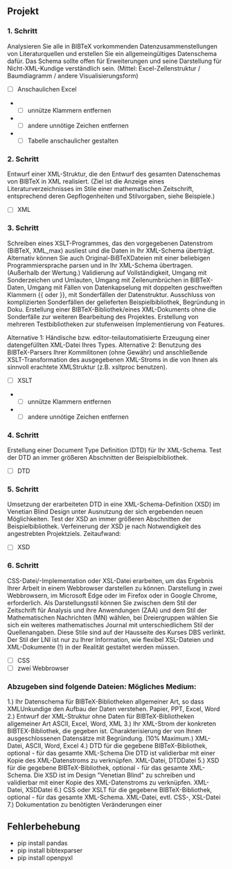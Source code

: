 ## Projekt

### 1. Schritt
Analysieren Sie alle in BIBTeX vorkommenden Datenzusammenstellungen von Literaturquellen und
erstellen Sie ein allgemeingültiges Datenschema dafür. Das Schema sollte offen für Erweiterungen
und seine Darstellung für Nicht-XML-Kundige verständlich sein. (Mittel: Excel-Zellenstruktur /
Baumdiagramm / andere Visualisierungsform)

- [ ] Anschaulichen Excel
- - [ ] unnütze Klammern entfernen
- - [ ] andere unnötige Zeichen entfernen
- - [ ] Tabelle anschaulicher gestalten

### 2. Schritt
Entwurf einer XML-Struktur, die den Entwurf des gesamten Datenschemas von BIBTeX in XML
realisiert. (Ziel ist die Anzeige eines Literaturverzeichnisses im Stile einer mathematischen Zeitschrift,
entsprechend deren Gepflogenheiten und Stilvorgaben, siehe Beispiele.)

- [ ] XML

### 3. Schritt
Schreiben eines XSLT-Programmes, das den vorgegebenen Datenstrom (BiBTeX, XML_max) ausliest
und die Daten in Ihr XML-Schema überträgt. Alternativ können Sie auch Original-BiBTeXDateien
mit einer beliebigen Programmiersprache parsen und in Ihr XML-Schema übertragen. (Außerhalb
der Wertung.)
Validierung auf Vollständigkeit, Umgang mit Sonderzeichen und Umlauten, Umgang mit Zeilenumbrüchen
in BIBTeX-Daten, Umgang mit Fällen von Datenkapselung mit doppelten geschweiften
Klammern {{ oder }}, mit Sonderfällen der Datenstruktur. Ausschluss von komplizierten Sonderfällen
der gelieferten Beispielbibliothek, Begründung in Doku. Erstellung einer BIBTeX-Bibliothek/eines
XML-Dokuments ohne die Sonderfälle zur weiteren Bearbeitung des Projektes.
Erstellung von mehreren Testbibliotheken zur stufenweisen Implementierung von Features.

Alternative 1: Händische bzw. editor-teilautomatisierte Erzeugung einer datengefüllten XML-Datei
Ihres Types.
Alternative 2: Benutzung des BIBTeX-Parsers Ihrer Kommilitonen (ohne Gewähr) und anschließende
XSLT-Transformation des ausgegebenen XML-Stroms in die von Ihnen als sinnvoll erachtete XMLStruktur
(z.B. xsltproc benutzen).

- [ ] XSLT
- - [ ] unnütze Klammern entfernen
- - [ ] andere unnötige Zeichen entfernen

### 4. Schritt
Erstellung einer Document Type Definition (DTD) für Ihr XML-Schema. Test der DTD an immer
größeren Abschnitten der Beispielbibliothek.

- [ ] DTD

### 5. Schritt
Umsetzung der erarbeiteten DTD in eine XML-Schema-Definition (XSD) im Venetian Blind Design
unter Ausnutzung der sich ergebenden neuen Möglichkeiten. Test der XSD an immer größeren Abschnitten
der Beispielbibliothek. Verfeinerung der XSD je nach Notwendigkeit des angestrebten Projektziels.
Zeitaufwand:

- [ ] XSD

### 6. Schritt 
CSS-Datei/-Implementation oder XSL-Datei erarbeiten, um das Ergebnis Ihrer Arbeit in einem
Webbrowser darstellen zu können. Darstellung in zwei Webbrowsern, im Microsoft Edge oder im
Firefox oder in Google Chrome, erforderlich.
Als Darstellungsstil können Sie zwischen dem Stil der Zeitschrift für Analysis und ihre Anwendungen
(ZAA) und dem Stil der Mathematischen Nachrichten (MN) wählen, bei Dreiergruppen wählen Sie
sich ein weiteres mathematisches Journal mit unterschiedlichem Stil der Quellenangaben. Diese Stile
sind auf der Hausseite des Kurses DBS verlinkt. Der Stil der LNI ist nur zu Ihrer Information, wie
flexibel XSL-Dateien und XML-Dokumente (!) in der Realität gestaltet werden müssen.
- [ ] CSS
- [ ] zwei Webbrowser

### Abzugeben sind folgende Dateien: Mögliches Medium:

1.) Ihr Datenschema für BIBTeX-Bibliotheken allgemeiner Art, so dass XMLUnkundige den Aufbau der Daten verstehen.
Papier, PPT, Excel, Word
2.) Entwurf der XML-Struktur ohne Daten für BIBTeX-Bibliotheken allgemeiner Art
ASCII, Excel, Word, XML
3.) Ihr XML-Strom der konkreten BIBTEX-Bibliothek, die gegeben ist. Charakterisierung der von Ihnen ausgeschlossenen Datensätze mit Begründung.
(10% Maximum.)
XML-Datei, ASCII, Word, Excel
4.) DTD für die gegebene BIBTeX-Bibliothek, optional - für das gesamte XML-Schema
Die DTD ist validierbar mit einer Kopie des XML-Datenstroms zu verknüpfen.
XML-Datei, DTDDatei
5.) XSD für die gegebene BIBTeX-Bibliothek, optional - für das gesamte XML-Schema.
Die XSD ist im Design "Venetian Blind" zu schreiben und validierbar mit einer Kopie des XML-Datenstroms zu verknüpfen.
XML-Datei, XSDDatei
6.) CSS oder XSLT für die gegebene BIBTeX-Bibliothek, optional - für das gesamte XML-Schema.
XML-Datei, evtl. CSS-, XSL-Datei
7.) Dokumentation zu benötigten Veränderungen einer

## Fehlerbehebung

- pip install pandas
- pip install bibtexparser
- pip install openpyxl